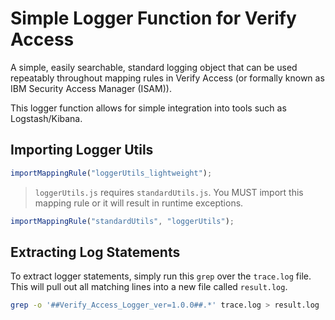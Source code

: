 # Simple Logger Function for Verify Access
A simple, easily searchable, standard logging object that can be used repeatably throughout mapping rules in Verify Access (or formally known as IBM Security Access Manager (ISAM)).

This logger function allows for simple integration into tools such as Logstash/Kibana.

## Importing Logger Utils

```javascript
importMappingRule("loggerUtils_lightweight"); 
```

> `loggerUtils.js` requires `standardUtils.js`. You MUST import this mapping rule or it will result in runtime exceptions.

```javascript
importMappingRule("standardUtils", "loggerUtils"); 
```

## Extracting Log Statements
To extract logger statements, simply run this `grep` over the `trace.log` file. This will pull out all matching lines into a new file called `result.log`.

```bash
grep -o '##Verify_Access_Logger_ver=1.0.0##.*' trace.log > result.log
```